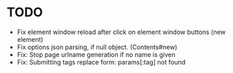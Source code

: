 # TODO

* Fix element window reload after click on element window buttons (new element)
* Fix options json parsing, if null object. (Contents#new)
* Fix: Stop page urlname generation if no name is given
* Fix: Submitting tags replace form: params[:tag] not found
